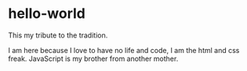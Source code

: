 # hello-world

This my tribute to the tradition.

I am here because I love to have no life and code, I am the html and css freak.
JavaScript is my brother from another mother.
